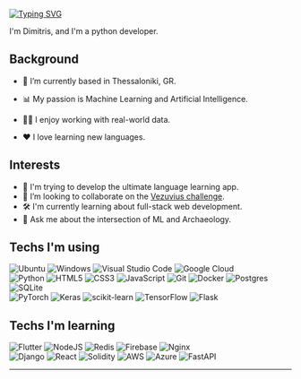 [![Typing SVG](https://readme-typing-svg.demolab.com?font=Fira+Code&pause=1000&color=00FF41&center=true&random=false&width=435&lines=%F0%9F%91%8B+Welcome+to+my+GitHub+%F0%9F%91%8B)](https://git.io/typing-svg)

I'm Dimitris, and I'm a python developer.


## Background

- 🔭 I’m currently based in Thessaloniki, GR.

- 📊 My passion is Machine Learning and Artificial Intelligence.

-  👨‍💻  I enjoy working with real-world data.

- ❤️ I love learning new languages.

## Interests



- 🚀 I'm trying to develop the ultimate language learning app.
- 👯 I’m looking to collaborate on the [Vezuvius challenge](https://scrollprize.org/).
- 🛠 I'm currently learning about full-stack web development.
- 💬 Ask me about the intersection of ML and Archaeology.

## Techs I'm using

![Ubuntu](https://img.shields.io/badge/Ubuntu-E95420?style=for-the-badge&logo=ubuntu&logoColor=white)  ![Windows](https://img.shields.io/badge/Windows-0078D6?style=for-the-badge&logo=windows&logoColor=white)  ![Visual Studio Code](https://img.shields.io/badge/Visual%20Studio%20Code-0078d7.svg?style=for-the-badge&logo=visual-studio-code&logoColor=white) ![Google Cloud](https://img.shields.io/badge/GoogleCloud-%234285F4.svg?style=for-the-badge&logo=google-cloud&logoColor=white) \
![Python](https://img.shields.io/badge/PYTHON-3776AB.svg?&style=flat&logo=python&logoColor=white)  ![HTML5](https://img.shields.io/badge/HTML5-E34F26.svg?&style=flat&logo=html5&logoColor=white)  ![CSS3](https://img.shields.io/badge/CSS3-%231572B6.svg?&style=flat&logo=css3&logoColor=white)  ![JavaScript](https://img.shields.io/badge/JAVASCRIPT-323330.svg?&style=flat&logo=javascript&logoColor=%23F7DF1E)
![Git](https://img.shields.io/badge/GIT-%23F05033.svg?&style=flat&logo=git&logoColor=white)  ![Docker](https://img.shields.io/badge/DOCKER-2496ED.svg?&style=flat&logo=docker&logoColor=white)  ![Postgres](https://img.shields.io/badge/POSTGRES-%23316192.svg?&style=flat&logo=postgresql&logoColor=white)  ![SQLite](https://img.shields.io/badge/SQLITE-003B57.svg?&style=flat&logo=sqlite&logoColor=white) \
 ![PyTorch](https://img.shields.io/badge/PyTorch-%23EE4C2C.svg?style=for-the-badge&logo=PyTorch&logoColor=white) ![Keras](https://img.shields.io/badge/Keras-%23D00000.svg?style=for-the-badge&logo=Keras&logoColor=white) ![scikit-learn](https://img.shields.io/badge/scikit--learn-%23F7931E.svg?style=for-the-badge&logo=scikit-learn&logoColor=white) ![TensorFlow](https://img.shields.io/badge/TensorFlow-%23FF6F00.svg?style=for-the-badge&logo=TensorFlow&logoColor=white) ![Flask](https://img.shields.io/badge/flask-%23000.svg?style=for-the-badge&logo=flask&logoColor=white)

## Techs I'm learning
![Flutter](https://img.shields.io/badge/FLUTTER-02569B.svg?&style=flat&logo=flutter&logoColor=white) ![NodeJS](https://img.shields.io/badge/NODEJS-339933.svg?&style=flat&logo=node.js&logoColor=white) ![Redis](https://img.shields.io/badge/REDIS-DC382D.svg?&style=flat&logo=redis&logoColor=white) ![Firebase](https://img.shields.io/badge/FIREBASE-FFCA28.svg?&style=flat&logo=firebase&logoColor=black) ![Nginx](https://img.shields.io/badge/NGINX-269539.svg?&style=flat&logo=nginx&logoColor=white) \
 ![Django](https://img.shields.io/badge/django-%23092E20.svg?style=for-the-badge&logo=django&logoColor=white) ![React](https://img.shields.io/badge/react-%2320232a.svg?style=for-the-badge&logo=react&logoColor=%2361DAFB) ![Solidity](https://img.shields.io/badge/Solidity-%23363636.svg?style=for-the-badge&logo=solidity&logoColor=white) ![AWS](https://img.shields.io/badge/AWS-%23FF9900.svg?style=for-the-badge&logo=amazon-aws&logoColor=white) ![Azure](https://img.shields.io/badge/azure-%230072C6.svg?style=for-the-badge&logo=microsoftazure&logoColor=white) ![FastAPI](https://img.shields.io/badge/FastAPI-005571?style=for-the-badge&logo=fastapi)


<hr>
